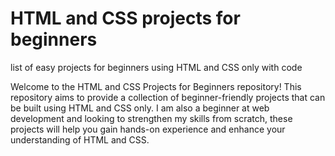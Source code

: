 # HTML and CSS projects for beginners
list of easy projects for beginners using HTML and CSS only with code

Welcome to the HTML and CSS Projects for Beginners repository! This repository aims to provide a collection of beginner-friendly projects that can be built using HTML and CSS only.           I am also a beginner at web development and looking to strengthen my skills from scratch, these projects will help you gain hands-on experience and enhance your understanding of HTML and CSS.
